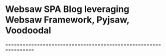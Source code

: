 # Websaw SPA Blog leveraging Websaw Framework, Pyjsaw, Voodoodal
================================================================
